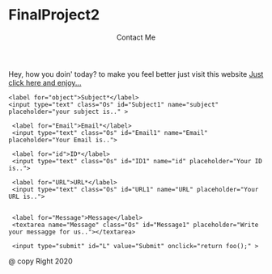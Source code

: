 # FinalProject2
<!DOCTYPE html>
<html lang="en">
<meta name="viewport" content="width=device-width, initial-scale=1.0">
<head>
<title>Final project</title>
<link href="FinalProject.CSS" rel="stylesheet">
</head>
<body>
 <header class="C1" >Contact Me</header>
<div class="Containor">

<p class="o">Hey, how you doin' today? to make you feel better just visit this website
  <a href="https://osamaosb.github.io/OsamaSecondAssignment/" > Just click here and enjoy...</a>
</p>




    <label for="object">Subject*</label>
    <input type="text" class="Os" id="Subject1" name="subject" placeholder="your subject is.." >

     <label for="Email">Email*</label>
     <input type="text" class="Os" id="Email1" name="Email" placeholder="Your Email is..">

     <label for="id">ID*</label>
     <input type="text" class="Os" id="ID1" name="id" placeholder="Your ID is..">

     <label for="URL">URL*</label>
     <input type="text" class="Os" id="URL1" name="URL" placeholder="Your URL is..">


     <label for="Message">Message</label>
     <textarea name="Message" class="Os" id="Message1" placeholder="Write your messagge for us.."></textarea>

     <input type="submit" id="L" value="Submit" onclick="return foo();" >
<script type="text/javascript">
function foo() {




  var s="hi", n=2;
  var x1 = document.getElementById("Subject1").value;
  var x2 = document.getElementById("Email1").value;
  var x3 = document.getElementById("ID1").value;
  var x4 = document.getElementById("URL1").value;
  var x5 = document.getElementById("Message1").value;
  var x6 = x1.toString();
  var x7 = x2.toString();
  var x8 = x3.toString();
  var x9 = x4.toString();
  var x10 = x5.toString();


/*  if (Number (document.getElementById("Subject1").value) === "NaN"){

    alert("What the Fuck");
  }*/

   if (x1 == "")  alert("The Subject field is empty!");
   if (x2 == "") {
       var F1 = "empty" ;
      alert("The Email field is empty!");
    }
   if (x3 == "")  alert("The ID field is empty!");
   if (x4 == "")  {
 var F2 = "empty" ;
     alert("The URL field is empty!");
}
   if (x5 == "")  alert("The Message field is empty!");
var l1 = x1.length;
var l2 = x2.length;
var l3 = x3.length;
var l4 = x4.length;
var l5 = x5.length;

var sum1=0;
var sum2=0;
var sum3=0;

for (i = 0 ; i< l1 ;  i++){
   if (x6[i]==0 || x6[i]==1 ||x6[i]==2 ||x6[i]==3 ||x6[i]==4 ||x6[i]==5 ||x6[i]==6 ||x6[i]==7 ||x6[i]==8 ||x6[i]==9 ){

     sum1 = sum1 +1;
   }
 }
   if (sum1 >0  ) {alert ("Subject field is NOT a string, please enter a valid string");}

   for (i = 0 ; i< l5 ;  i++){
      if (x10[i]==0 || x10[i]==1 ||x10[i]==2 ||x10[i]==3 ||x10[i]==4 ||x10[i]==5 ||x10[i]==6 ||x10[i]==7 ||x10[i]==8 ||x10[i]==9 ){

        sum2 = sum2 +1;
      }
    }
      if (sum2 >0  ) { alert ("Message field is NOT a string, please enter a valid string");}


for (i =0 ; i<l3 ; i++){
   if ( x8[i] !=0 && x8[i]!=1 && x8[i]!=2 && x8[i]!=3 && x8[i]!=4 && x8[i]!=5 && x8[i]!=6 && x8[i]!=7 && x8[i]!=8 && x8[i]!=9 && x3 != "") {
     sum3 = sum3 +1 ;
   }
}

if (sum3 > 0){
     alert ("ID field is NOT a Number, please enter a valid Number");
   }


var pos = x7.search("@");
var EMAIL = x7.slice(pos, l2);
if (F1!="empty"){
alert(EMAIL);
}
   var US = l4-10
   var USERNAME = x9.slice(0, US);
   if (F2!="empty"){
     alert( USERNAME);
}
}

</script>




</div>

<footer class="C1">@ copy Right 2020</footer>
</body>
